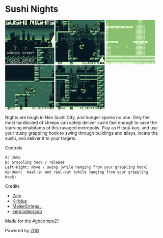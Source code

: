 # Sushi Nights
![](docs/bgb00005.png) ![](docs/bgb00001.png) ![](docs/ninjarope.gif) ![](docs/bgb00003.png) ![](docs/bgb00004.png)

Nights are tough in Neo Sushi City, and hunger spares no one. Only the most hardboiled of sheeps can safely deliver sushi fast enough to save the starving inhabitants of this ravaged metropolis.
Play as Hitsuji-kun, and use your trusty grappling hook to swing through buildings and alleys, locate the sushi, and deliver it to your targets.

Controls

    A: Jump
    B: Grappling hook / release
    Left-Right: Move / swing (while hanging from your grappling hook)
    Up-Down:  Reel-in and reel-out (while hanging from your grappling hook)

Credits

- [Zalo](https://twitter.com/Zal0)
- [Kirblue](https://twitter.com/Kirblue)
- [MaikelOrtega_](https://twitter.com/MaikelOrtega_)
- [sergiodeprado](https://twitter.com/sergiodeprado)

Made for the [#gbcompo21](https://itch.io/jam/gbcompo21)

Powered by [ZGB](https://github.com/Zal0/ZGB)